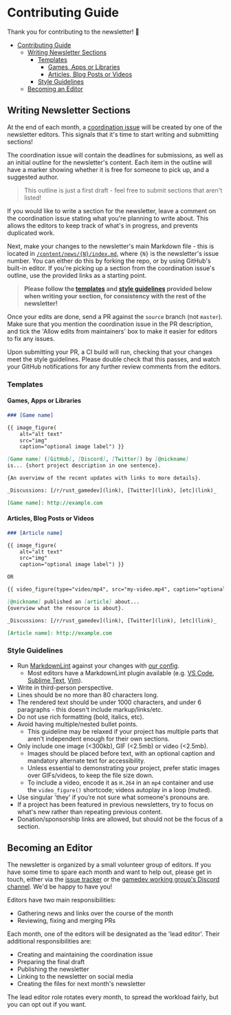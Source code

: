 # Contributing Guide

Thank you for contributing to the newsletter! 💖

- [Contributing Guide](#contributing-guide)
  - [Writing Newsletter Sections](#writing-newsletter-sections)
    - [Templates](#templates)
      - [Games, Apps or Libraries](#games-apps-or-libraries)
      - [Articles, Blog Posts or Videos](#articles-blog-posts-or-videos)
    - [Style Guidelines](#style-guidelines)
  - [Becoming an Editor](#becoming-an-editor)

## Writing Newsletter Sections

At the end of each month, a [coordination issue] will be created by one of
the newsletter editors. This signals that it's time to start writing and
submitting sections!

The coordination issue will contain the deadlines for submissions, as well
as an initial outline for the newsletter's content. Each item in the outline
will have a marker showing whether it is free for someone to pick up, and a
suggested author.

> This outline is just a first draft - feel free to submit sections that
aren't listed!

If you would like to write a section for the newsletter, leave a comment on
the coordination issue stating what you're planning to write about. This
allows the editors to keep track of what's in progress, and prevents
duplicated work.

Next, make your changes to the newsletter's main Markdown file - this is
located in [`/content/news/{N}/index.md`][newsletter-source], where `{N}` is
the newsletter's issue number. You can either do this by forking the repo,
or by using GitHub's built-in editor. If you're picking up a section from
the coordination issue's outline, use the provided links as a starting
point.

> **Please follow the [templates](#templates) and
[style guidelines](#style-guidelines) provided below when writing your
section, for consistency with the rest of the newsletter!**

Once your edits are done, send a PR against the `source` branch (not
`master`). Make sure that you mention the coordination issue in the PR
description, and tick the 'Allow edits from maintainers' box to make it
easier for editors to fix any issues.

Upon submitting your PR, a CI build will run, checking that your changes
meet the style guidelines. Please double check that this passes, and watch
your GitHub notifications for any further review comments from the editors.

### Templates

#### Games, Apps or Libraries

```md
### [Game name]

{{ image_figure(
    alt="alt text"
    src="img"
    caption="optional image label") }}

[Game name] ([GitHub], [Discord], [Twitter]) by [@nickname]
is... {short project description in one sentence}.

{An overview of the recent updates with links to more details}.

_Discussions: [/r/rust_gamedev](link), [Twitter](link), [etc](link)_

[Game name]: http://example.com
```

#### Articles, Blog Posts or Videos

```md
### [Article name]

{{ image_figure(
    alt="alt text"
    src="img"
    caption="optional image label") }}

OR

{{ video_figure(type="video/mp4", src="my-video.mp4", caption="optional video caption") }}

[@nickname] published an [article] about...
{overview what the resource is about}.

_Discussions: [/r/rust_gamedev](link), [Twitter](link), [etc](link)_

[Article name]: http://example.com
```

### Style Guidelines

- Run [MarkdownLint] against your changes with [our config][md-config].
  - Most editors have a MarkdownLint plugin available
    (e.g. [VS Code][md-vscode], [Sublime Text][md-sublime],
    [Vim][md-vim]).
- Write in third-person perspective.
- Lines should be no more than 80 characters long.
- The rendered text should be under 1000 characters, and under 6
  paragraphs - this doesn't include markup/links/etc.
- Do not use rich formatting (bold, italics, etc).
- Avoid having multiple/nested bullet points.
  - This guideline may be relaxed if your project has multiple parts that
    aren't independent enough for their own sections.
- Only include one image (<300kb), GIF (<2.5mb) or video (<2.5mb).
  - Images should be placed before text, with an optional caption and
    mandatory alternate text for accessibility.
  - Unless essential to demonstrating your project, prefer static images
    over GIFs/videos, to keep the file size down.
  - To include a video, encode it as `H.264` in an `mp4` container and use
    the `video_figure()` shortcode; videos autoplay in a loop (muted).
- Use singular 'they' if you’re not sure what someone's pronouns are.
- If a project has been featured in previous newsletters, try to focus on
  what's new rather than repeating previous content.
- Donation/sponsorship links are allowed, but should not be the focus of a
  section.

[coordination issue]: https://github.com/rust-gamedev/rust-gamedev.github.io/issues?q=label%3Acoordination
[@rust_gamedev]: https://twitter.com/rust_gamedev
[/r/rust_gamedev]: https://reddit.com/r/rust_gamedev
[gd-discord]: https://discord.gg/yNtPTb2
[newsletter-source]: https://github.com/rust-gamedev/rust-gamedev.github.io/tree/source/content/news
[markdownlint]: https://github.com/DavidAnson/markdownlint
[md-config]: https://github.com/rust-gamedev/rust-gamedev.github.io/blob/source/.markdownlint.json
[md-vscode]: https://marketplace.visualstudio.com/items?itemName=DavidAnson.vscode-markdownlint
[md-sublime]: https://packagecontrol.io/packages/SublimeLinter-contrib-markdownlint
[md-vim]: https://github.com/fannheyward/coc-markdownlint

## Becoming an Editor

The newsletter is organized by a small volunteer group of editors. If you
have some time to spare each month and want to help out, please get in
touch, either via the [issue tracker][issues] or the
[gamedev working group's Discord channel][wg-discord]. We'd be happy to have
you!

Editors have two main responsibilities:

- Gathering news and links over the course of the month
- Reviewing, fixing and merging PRs

Each month, one of the editors will be designated as the 'lead editor'. Their additional
responsibilities are:

- Creating and maintaining the coordination issue
- Preparing the final draft
- Publishing the newsletter
- Linking to the newsletter on social media
- Creating the files for next month's newsletter

The lead editor role rotates every month, to spread the workload fairly, but
you can opt out if you want.

[issues]: https://github.com/rust-gamedev/rust-gamedev.github.io/issues
[wg-discord]: https://discord.gg/DACMGKM5en
